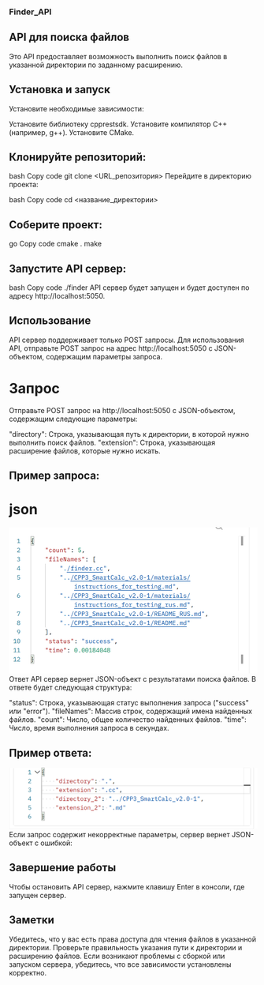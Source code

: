 ### Finder_API
## API для поиска файлов
Это API предоставляет возможность выполнить поиск файлов в указанной директории по заданному расширению.

## Установка и запуск
Установите необходимые зависимости:

Установите библиотеку cpprestsdk.
Установите компилятор C++ (например, g++).
Установите CMake.
## Клонируйте репозиторий:

bash
Copy code
git clone <URL_репозитория>
Перейдите в директорию проекта:

bash
Copy code
cd <название_директории>
## Соберите проект:

go
Copy code
cmake .
make
## Запустите API сервер:

bash
Copy code
./finder
API сервер будет запущен и будет доступен по адресу http://localhost:5050.

## Использование
API сервер поддерживает только POST запросы. Для использования API, отправьте POST запрос на адрес http://localhost:5050 с JSON-объектом, содержащим параметры запроса.

# Запрос
Отправьте POST запрос на http://localhost:5050 с JSON-объектом, содержащим следующие параметры:

"directory": Строка, указывающая путь к директории, в которой нужно выполнить поиск файлов.
"extension": Строка, указывающая расширение файлов, которые нужно искать.
## Пример запроса:

# json
![](images/request.png)
Ответ
API сервер вернет JSON-объект с результатами поиска файлов. В ответе будет следующая структура:

"status": Строка, указывающая статус выполнения запроса ("success" или "error").
"fileNames": Массив строк, содержащий имена найденных файлов.
"count": Число, общее количество найденных файлов.
"time": Число, время выполнения запроса в секундах.
## Пример ответа:
![](images/example_response.png)
Если запрос содержит некорректные параметры, сервер вернет JSON-объект с ошибкой:


## Завершение работы
Чтобы остановить API сервер, нажмите клавишу Enter в консоли, где запущен сервер.

## Заметки
Убедитесь, что у вас есть права доступа для чтения файлов в указанной директории.
Проверьте правильность указания пути к директории и расширению файлов.
Если возникают проблемы с сборкой или запуском сервера, убедитесь, что все зависимости установлены корректно.
